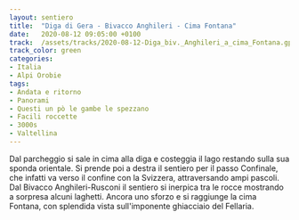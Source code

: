 ```yaml
---
layout: sentiero
title:  "Diga di Gera - Bivacco Anghileri - Cima Fontana"
date:   2020-08-12 09:05:00 +0100
track:  /assets/tracks/2020-08-12-Diga_biv._Anghileri_a_cima_Fontana.gpx
track_color: green
categories:
- Italia
- Alpi Orobie
tags:
- Andata e ritorno
- Panorami
- Questi un pò le gambe le spezzano
- Facili roccette
- 3000s
- Valtellina
---
```


Dal parcheggio si sale in cima alla diga e costeggia il lago restando sulla sua sponda orientale. Si prende poi a destra il sentiero per il passo Confinale, che infatti va verso il confine con la Svizzera, attraversando ampi pascoli. 
Dal Bivacco Anghileri-Rusconi il sentiero si inerpica tra le rocce mostrando a sorpresa alcuni laghetti. Ancora uno sforzo e si raggiunge la cima Fontana, con splendida vista sull'imponente ghiacciaio del Fellaria.